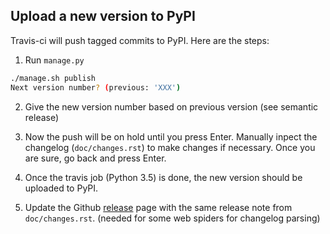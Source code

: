## Upload a new version to PyPI

Travis-ci will push tagged commits to PyPI. Here are the steps:

1. Run `manage.py` 

```bash
./manage.sh publish
Next version number? (previous: 'XXX')
```

2. Give the new version number based on previous version (see semantic release)

3. Now the push will be on hold until you press Enter. Manually inpect the changelog (`doc/changes.rst`) to make changes if necessary. Once you are sure, go back and press Enter. 

4. Once the travis job (Python 3.5) is done, the new version should be uploaded to PyPI.

5. Update the Github [release](https://github.com/PyGithub/PyGithub/releases) page with the same release note from `doc/changes.rst`. (needed for some web spiders for changelog parsing)
